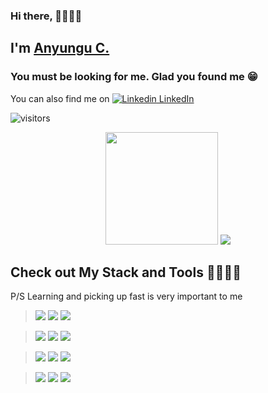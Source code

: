 ### Hi there, 👊🏿👊🏿    
## I'm [Anyungu C.](https://anyungu.github.io/portfolio/) 
### You must be looking for me. Glad you found me 😁

You can also find me on [![Linkedin](https://i.stack.imgur.com/gVE0j.png) LinkedIn](https://www.linkedin.com/in/anyungu-wanyungu-6aa7b513a/)

![visitors](https://visitor-badge.glitch.me/badge?page_id=${your.username}.${your.repo.id})


<p align="middle">
<img height="180em" src="https://github-readme-stats.vercel.app/api?username=Anyungu&show_icons=true&hide_border=true&&count_private=true&include_all_commits=true&show_icons=true&theme=gotham" />

<img src="https://github-readme-stats.vercel.app/api/top-langs/?username=anuraghazra&langs_count=5&hide=rust&layout=compact" />

</p>

## Check out My Stack and Tools 🏋🏿🏋🏿
P/S Learning and picking up fast is very important to me

> ![](https://img.shields.io/badge/Learning%20Fast-8/10-informational?style=for-the-badge&color=success)
> ![](https://img.shields.io/badge/Java%20Spring%20Boot-6/10-informational?style=for-the-badge&color=success)
> ![](https://img.shields.io/badge/Node%20JS-6/10-informational?style=for-the-badge&color=success)

> ![](https://img.shields.io/badge/kubernetes-5/10-informational?style=for-the-badge&color=success)
> ![](https://img.shields.io/badge/Docker-7/10-informational?style=for-the-badge&color=success)
> ![](https://img.shields.io/badge/Python%20Flask-6/10-informational?style=for-the-badge&color=success)

> ![](https://img.shields.io/badge/React%20Native/JS-6/10-informational?style=for-the-badge&color=success)
> ![](https://img.shields.io/badge/Angular%20JS-6/10-informational?style=for-the-badge&color=success)
> ![](https://img.shields.io/badge/Git%20&%20Github%20Actions-6/10-informational?style=for-the-badge&color=success)

> ![](https://img.shields.io/badge/Node%20JS-6/10-informational?style=for-the-badge&color=success)
> ![](https://img.shields.io/badge/GraphQL-6/10-informational?style=for-the-badge&color=success)
> ![](https://img.shields.io/badge/REST-7/10-informational?style=for-the-badge&color=success)
